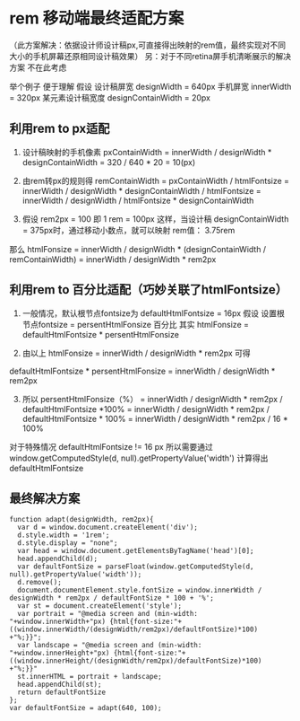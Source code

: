 # rem 移动端最终适配方案

（此方案解决：依据设计师设计稿px,可直接得出映射的rem值，最终实现对不同大小的手机屏幕还原相同设计稿效果）
另：对于不同retina屏手机清晰展示的解决方案 不在此考虑

举个例子 便于理解
假设
设计稿屏宽 designWidth = 640px
手机屏宽 innerWidth = 320px
某元素设计稿宽度 designContainWidth = 20px

## 利用rem to px适配

1. 设计稿映射的手机像素 pxContainWidth = innerWidth / designWidth * designContainWidth
                                    = 320 / 640 * 20 = 10(px)

2. 由rem转px的规则得 remContainWidth = pxContainWidth / htmlFontsize
                                   = innerWidth / designWidth * designContainWidth / htmlFontsize
                                   = innerWidth / designWidth / htmlFontsize * designContainWidth

3. 假设 rem2px = 100 即 1 rem = 100px
  这样，当设计稿 designContainWidth = 375px时，通过移动小数点，就可以映射 rem值： 3.75rem

那么 htmlFonsize = innerWidth / designWidth * (designContainWidth / remContainWidth)
                 = innerWidth / designWidth * rem2px

## 利用rem to 百分比适配（巧妙关联了htmlFontsize）

1. 一般情况，默认根节点fontsize为 defaultHtmlFontsize = 16px
  假设 设置根节点fontsize = persentHtmlFonsize 百分比
  其实 htmlFonsize = defaultHtmlFontsize * persentHtmlFonsize

2. 由以上 htmlFonsize = innerWidth / designWidth * rem2px 可得

  defaultHtmlFontsize * persentHtmlFonsize = innerWidth / designWidth * rem2px

3. 所以 persentHtmlFonsize（%） = innerWidth / designWidth * rem2px / defaultHtmlFontsize *100%
                               = innerWidth / designWidth * rem2px / defaultHtmlFontsize * 100%
                               = innerWidth / designWidth * rem2px / 16 * 100%

对于特殊情况 defaultHtmlFontsize != 16 px
所以需要通过 window.getComputedStyle(d, null).getPropertyValue('width') 计算得出 defaultHtmlFontsize

## 最终解决方案
```
function adapt(designWidth, rem2px){
  var d = window.document.createElement('div');
  d.style.width = '1rem';
  d.style.display = "none";
  var head = window.document.getElementsByTagName('head')[0];
  head.appendChild(d);
  var defaultFontSize = parseFloat(window.getComputedStyle(d, null).getPropertyValue('width'));
  d.remove();
  document.documentElement.style.fontSize = window.innerWidth / designWidth * rem2px / defaultFontSize * 100 + '%';
  var st = document.createElement('style');
  var portrait = "@media screen and (min-width: "+window.innerWidth+"px) {html{font-size:"+ ((window.innerWidth/(designWidth/rem2px)/defaultFontSize)*100) +"%;}}";
  var landscape = "@media screen and (min-width: "+window.innerHeight+"px) {html{font-size:"+ ((window.innerHeight/(designWidth/rem2px)/defaultFontSize)*100) +"%;}}"
  st.innerHTML = portrait + landscape;
  head.appendChild(st);
  return defaultFontSize
};
var defaultFontSize = adapt(640, 100);

```

